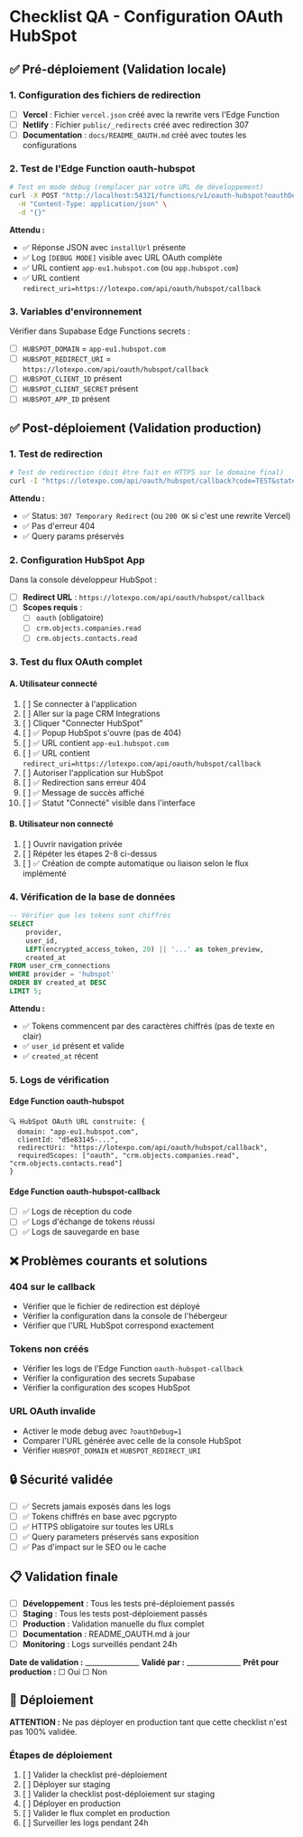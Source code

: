 # Checklist QA - Configuration OAuth HubSpot

## ✅ Pré-déploiement (Validation locale)

### 1. Configuration des fichiers de redirection

- [ ] **Vercel** : Fichier `vercel.json` créé avec la rewrite vers l'Edge Function
- [ ] **Netlify** : Fichier `public/_redirects` créé avec redirection 307
- [ ] **Documentation** : `docs/README_OAUTH.md` créé avec toutes les configurations

### 2. Test de l'Edge Function oauth-hubspot

```bash
# Test en mode debug (remplacer par votre URL de développement)
curl -X POST "http://localhost:54321/functions/v1/oauth-hubspot?oauthDebug=1" \
  -H "Content-Type: application/json" \
  -d "{}"
```

**Attendu :**
- ✅ Réponse JSON avec `installUrl` présente
- ✅ Log `[DEBUG MODE]` visible avec URL OAuth complète
- ✅ URL contient `app-eu1.hubspot.com` (ou `app.hubspot.com`)
- ✅ URL contient `redirect_uri=https://lotexpo.com/api/oauth/hubspot/callback`

### 3. Variables d'environnement

Vérifier dans Supabase Edge Functions secrets :
- [ ] `HUBSPOT_DOMAIN` = `app-eu1.hubspot.com`
- [ ] `HUBSPOT_REDIRECT_URI` = `https://lotexpo.com/api/oauth/hubspot/callback`
- [ ] `HUBSPOT_CLIENT_ID` présent
- [ ] `HUBSPOT_CLIENT_SECRET` présent
- [ ] `HUBSPOT_APP_ID` présent

## ✅ Post-déploiement (Validation production)

### 1. Test de redirection

```bash
# Test de redirection (doit être fait en HTTPS sur le domaine final)
curl -I "https://lotexpo.com/api/oauth/hubspot/callback?code=TEST&state=TEST"
```

**Attendu :**
- ✅ Status: `307 Temporary Redirect` (ou `200 OK` si c'est une rewrite Vercel)
- ✅ Pas d'erreur 404
- ✅ Query params préservés

### 2. Configuration HubSpot App

Dans la console développeur HubSpot :
- [ ] **Redirect URL** : `https://lotexpo.com/api/oauth/hubspot/callback`
- [ ] **Scopes requis** :
  - [ ] `oauth` (obligatoire)
  - [ ] `crm.objects.companies.read`
  - [ ] `crm.objects.contacts.read`

### 3. Test du flux OAuth complet

#### A. Utilisateur connecté
1. [ ] Se connecter à l'application
2. [ ] Aller sur la page CRM Integrations
3. [ ] Cliquer "Connecter HubSpot"
4. [ ] ✅ Popup HubSpot s'ouvre (pas de 404)
5. [ ] ✅ URL contient `app-eu1.hubspot.com`
6. [ ] ✅ URL contient `redirect_uri=https://lotexpo.com/api/oauth/hubspot/callback`
7. [ ] Autoriser l'application sur HubSpot
8. [ ] ✅ Redirection sans erreur 404
9. [ ] ✅ Message de succès affiché
10. [ ] ✅ Statut "Connecté" visible dans l'interface

#### B. Utilisateur non connecté
1. [ ] Ouvrir navigation privée
2. [ ] Répéter les étapes 2-8 ci-dessus
3. [ ] ✅ Création de compte automatique ou liaison selon le flux implémenté

### 4. Vérification de la base de données

```sql
-- Vérifier que les tokens sont chiffrés
SELECT 
    provider, 
    user_id, 
    LEFT(encrypted_access_token, 20) || '...' as token_preview,
    created_at 
FROM user_crm_connections 
WHERE provider = 'hubspot'
ORDER BY created_at DESC 
LIMIT 5;
```

**Attendu :**
- ✅ Tokens commencent par des caractères chiffrés (pas de texte en clair)
- ✅ `user_id` présent et valide
- ✅ `created_at` récent

### 5. Logs de vérification

#### Edge Function oauth-hubspot
```
🔍 HubSpot OAuth URL construite: {
  domain: "app-eu1.hubspot.com",
  clientId: "d5e83145-...",
  redirectUri: "https://lotexpo.com/api/oauth/hubspot/callback",
  requiredScopes: ["oauth", "crm.objects.companies.read", "crm.objects.contacts.read"]
}
```

#### Edge Function oauth-hubspot-callback
- [ ] ✅ Logs de réception du code
- [ ] ✅ Logs d'échange de tokens réussi
- [ ] ✅ Logs de sauvegarde en base

## ❌ Problèmes courants et solutions

### 404 sur le callback
- Vérifier que le fichier de redirection est déployé
- Vérifier la configuration dans la console de l'hébergeur
- Vérifier que l'URL HubSpot correspond exactement

### Tokens non créés
- Vérifier les logs de l'Edge Function `oauth-hubspot-callback`
- Vérifier la configuration des secrets Supabase
- Vérifier la configuration des scopes HubSpot

### URL OAuth invalide
- Activer le mode debug avec `?oauthDebug=1`
- Comparer l'URL générée avec celle de la console HubSpot
- Vérifier `HUBSPOT_DOMAIN` et `HUBSPOT_REDIRECT_URI`

## 🔒 Sécurité validée

- [ ] ✅ Secrets jamais exposés dans les logs
- [ ] ✅ Tokens chiffrés en base avec pgcrypto
- [ ] ✅ HTTPS obligatoire sur toutes les URLs
- [ ] ✅ Query parameters préservés sans exposition
- [ ] ✅ Pas d'impact sur le SEO ou le cache

## 📋 Validation finale

- [ ] **Développement** : Tous les tests pré-déploiement passés
- [ ] **Staging** : Tous les tests post-déploiement passés
- [ ] **Production** : Validation manuelle du flux complet
- [ ] **Documentation** : README_OAUTH.md à jour
- [ ] **Monitoring** : Logs surveillés pendant 24h

**Date de validation :** _______________
**Validé par :** _______________
**Prêt pour production :** ☐ Oui ☐ Non

## 🚀 Déploiement

**ATTENTION :** Ne pas déployer en production tant que cette checklist n'est pas 100% validée.

### Étapes de déploiement
1. [ ] Valider la checklist pré-déploiement
2. [ ] Déployer sur staging
3. [ ] Valider la checklist post-déploiement sur staging
4. [ ] Déployer en production
5. [ ] Valider le flux complet en production
6. [ ] Surveiller les logs pendant 24h